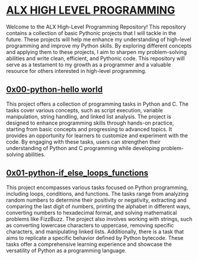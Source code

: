 # <ins> ALX HIGH LEVEL PROGRAMMING

Welcome to the ALX High-Level Programming Repository! This repository contains a collection of basic Pythonic projects that I will tackle in the future. These projects will help me enhance my understanding of high-level programming and improve my Python skills.
By exploring different concepts and applying them to these projects, I aim to sharpen my problem-solving abilities and write clean, efficient, and Pythonic code. This repository will serve as a testament to my growth as a programmer and a valuable resource for others interested in high-level programming.

## <ins> [0x00-python-hello world](https://github.com/div-styl/alx-higher_level_programming/tree/main/0x00-python-hello_world)

This project offers a collection of programming tasks in Python and C. The tasks cover various concepts, such as script execution, variable manipulation, string handling, and linked list analysis. The project is designed to enhance programming skills through hands-on practice, starting from basic concepts and progressing to advanced topics. It provides an opportunity for learners to customize and experiment with the code. By engaging with these tasks, users can strengthen their understanding of Python and C programming while developing problem-solving abilities.
## <ins> [0x01-python-if_else_loops_functions](https://github.com/div-styl/alx-higher_level_programming/tree/main/0x01-python-if_else_loops_functions)
This project encompasses various tasks focused on Python programming, including loops, conditions, and functions. The tasks range from analyzing random numbers to determine their positivity or negativity, extracting and comparing the last digit of numbers, printing the alphabet in different ways, converting numbers to hexadecimal format, and solving mathematical problems like FizzBuzz. The project also involves working with strings, such as converting lowercase characters to uppercase, removing specific characters, and manipulating linked lists. Additionally, there is a task that aims to replicate a specific behavior defined by Python bytecode. These tasks offer a comprehensive learning experience and showcase the versatility of Python as a programming language.
